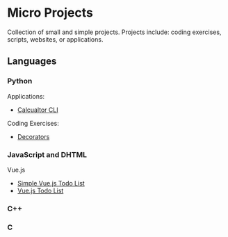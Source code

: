 # Micro Projects
Collection of small and simple projects.
Projects include: coding exercises, scripts, websites, or applications.

## Languages

### Python

Applications:
- [Calcualtor CLI](https://github.com/adam-hamland/micro-projects/tree/main/python_calc_cli)

Coding Exercises:
- [Decorators](https://github.com/adam-hamland/micro-projects/tree/main/projects/python/decorators)

### JavaScript and DHTML

Vue.js
- [Simple Vue.js Todo List](https://github.com/adam-hamland/micro-projects/tree/main/projects/dhtml/vue/simple_todo)
- [Vue.js Todo List](https://github.com/adam-hamland/micro-projects/tree/main/projects/dhtml/vue/todo)

### C++

### C
